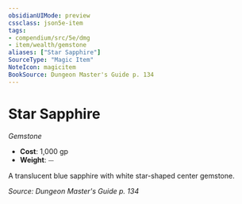 ```yaml
---
obsidianUIMode: preview
cssclass: json5e-item
tags:
- compendium/src/5e/dmg
- item/wealth/gemstone
aliases: ["Star Sapphire"]
SourceType: "Magic Item"
NoteIcon: magicitem
BookSource: Dungeon Master's Guide p. 134
---
```

# Star Sapphire
*Gemstone*  

- **Cost**: 1,000 gp
- **Weight**: ⏤

A translucent blue sapphire with white star-shaped center gemstone.

*Source: Dungeon Master's Guide p. 134*